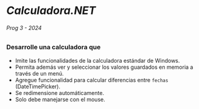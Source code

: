 # *Calculadora.NET*
###### Prog 3 - 2024

### Desarrolle una calculadora que

- Imite las funcionalidades de la calculadora estándar de Windows.
- Permita además ver y seleccionar los valores guardados en memoria a través de un menú.
- Agregue funcionalidad para calcular diferencias entre `fechas` (DateTimePicker).
- Se redimensione automáticamente.
- Solo debe manejarse con el mouse.

